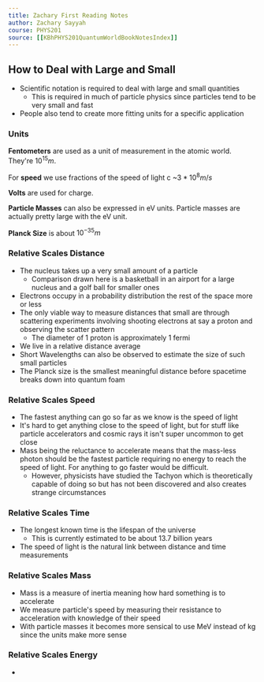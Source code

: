 ```yaml
---
title: Zachary First Reading Notes
author: Zachary Sayyah
course: PHYS201
source: [[KBhPHYS201QuantumWorldBookNotesIndex]]
---
```


## How to Deal with Large and Small
 - Scientific notation is required to deal with large and small quantities
	 - This is required in much of particle physics since particles tend to be very small and fast
 - People also tend to create more fitting units for a specific application

### Units
**Fentometers** are used as a unit of measurement in the atomic world. They're $10^{15}m$. 

For **speed** we use fractions of the speed of light c ~$3*10^{8}m/s$

**Volts** are used for charge.

**Particle Masses** can also be expressed in eV units. Particle masses are actually pretty large with the eV unit.

**Planck Size** is about $10^{-35}m$

### Relative Scales Distance
 - The nucleus takes up a very small amount of a particle
	 - Comparison drawn here is a basketball in an airport for a large nucleus and a golf ball for smaller ones
 - Electrons occupy in a probability distribution the rest of the space more or less
 - The only viable way to measure distances that small are through scattering experiments involving shooting electrons at say a proton and observing the scatter pattern
	 - The diameter of 1 proton is approximately 1 fermi
 - We live in a relative distance average
 - Short Wavelengths can also be observed to estimate the size of such small particles
 - The Planck size is the smallest meaningful distance before spacetime breaks down into quantum foam

### Relative Scales Speed
 - The fastest anything can go so far as we know is the speed of light
 - It's hard to get anything close to the speed of light, but for stuff like particle accelerators and cosmic rays it isn't super uncommon to get close
 - Mass being the reluctance to accelerate means that the mass-less photon should be the fastest particle requiring no energy to reach the speed of light. For anything to go faster would be difficult.
	 - However, physicists have studied the Tachyon which is theoretically capable of doing so but has not been discovered and also creates strange circumstances

### Relative Scales Time
 - The longest known time is the lifespan of the universe
	 - This is currently estimated to be about 13.7 billion years
 - The speed of light is the natural link between distance and time measurements

### Relative Scales Mass
 - Mass is a measure of inertia meaning how hard something is to accelerate
 - We measure particle's speed by measuring their resistance to acceleration with knowledge of their speed
 - With particle masses it becomes more sensical to use MeV instead of kg since the units make more sense

### Relative Scales Energy
 - 